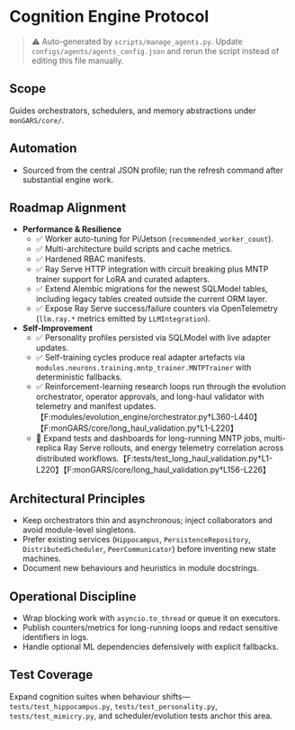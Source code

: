 # Cognition Engine Protocol

> ⚠️ Auto-generated by `scripts/manage_agents.py`. Update `configs/agents/agents_config.json` and rerun the script instead of editing this file manually.

## Scope

Guides orchestrators, schedulers, and memory abstractions under `monGARS/core/`.

## Automation

- Sourced from the central JSON profile; run the refresh command after substantial engine work.

## Roadmap Alignment

- **Performance & Resilience**
  - ✅ Worker auto-tuning for Pi/Jetson (`recommended_worker_count`).
  - ✅ Multi-architecture build scripts and cache metrics.
  - ✅ Hardened RBAC manifests.
  - ✅ Ray Serve HTTP integration with circuit breaking plus MNTP trainer support for LoRA and curated adapters.
  - ✅ Extend Alembic migrations for the newest SQLModel tables, including legacy tables created outside the current ORM layer.
  - ✅ Expose Ray Serve success/failure counters via OpenTelemetry (`llm.ray.*` metrics emitted by `LLMIntegration`).
- **Self-Improvement**
  - ✅ Personality profiles persisted via SQLModel with live adapter updates.
  - ✅ Self-training cycles produce real adapter artefacts via `modules.neurons.training.mntp_trainer.MNTPTrainer` with deterministic fallbacks.
  - ✅ Reinforcement-learning research loops run through the evolution orchestrator, operator approvals, and long-haul validator with telemetry and manifest updates.【F:modules/evolution_engine/orchestrator.py†L360-L440】【F:monGARS/core/long_haul_validation.py†L1-L220】
  - 🔄 Expand tests and dashboards for long-running MNTP jobs, multi-replica Ray Serve rollouts, and energy telemetry correlation across distributed workflows.【F:tests/test_long_haul_validation.py†L1-L220】【F:monGARS/core/long_haul_validation.py†L156-L226】

## Architectural Principles

- Keep orchestrators thin and asynchronous; inject collaborators and avoid module-level singletons.
- Prefer existing services (`Hippocampus`, `PersistenceRepository`, `DistributedScheduler`,
    `PeerCommunicator`) before inventing new state machines.
- Document new behaviours and heuristics in module docstrings.

## Operational Discipline

- Wrap blocking work with `asyncio.to_thread` or queue it on executors.
- Publish counters/metrics for long-running loops and redact sensitive identifiers in logs.
- Handle optional ML dependencies defensively with explicit fallbacks.

## Test Coverage

Expand cognition suites when behaviour shifts—`tests/test_hippocampus.py`,
`tests/test_personality.py`, `tests/test_mimicry.py`, and scheduler/evolution tests anchor this
area.
